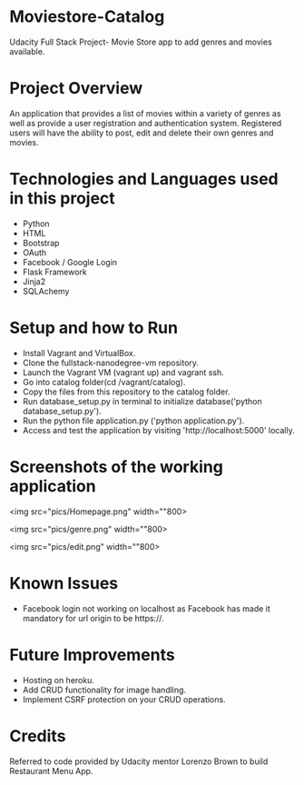 # Moviestore-Catalog
Udacity Full Stack Project- Movie Store app to add genres and movies available.  

# Project Overview
An application that provides a list of movies within a variety of genres as well as provide a user registration and authentication system. Registered users will have the ability to post, edit and delete their own genres and movies.

# Technologies and Languages used in this project
- Python
- HTML
- Bootstrap
- OAuth
- Facebook / Google Login
- Flask Framework
- Jinja2
- SQLAchemy

# Setup and how to Run
- Install Vagrant and VirtualBox.
- Clone the fullstack-nanodegree-vm repository.
- Launch the Vagrant VM (vagrant up) and vagrant ssh.
- Go into catalog folder(cd /vagrant/catalog).
- Copy the files from this repository to the catalog folder.
- Run database_setup.py in terminal to initialize database('python database_setup.py').
- Run the python file application.py ('python application.py').
- Access and test the application by visiting 'http://localhost:5000' locally.

# Screenshots of the working application

<img src="pics/Homepage.png" width=""800>

<img src="pics/genre.png" width=""800>

<img src="pics/edit.png" width=""800>

# Known Issues
- Facebook login not working on localhost as Facebook has made it mandatory for url origin to be https://.

# Future Improvements
- Hosting on heroku.
- Add CRUD functionality for image handling.
- Implement CSRF protection on your CRUD operations.

# Credits 
Referred to code provided by Udacity mentor Lorenzo Brown to build Restaurant Menu App.


